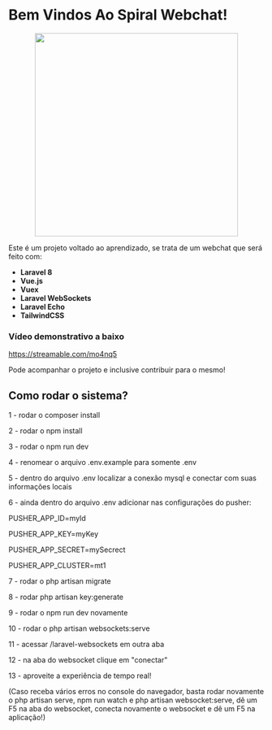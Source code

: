 # Bem Vindos Ao Spiral Webchat!


<div style="text-align:center"><img src="https://www.flaticon.com/svg/static/icons/svg/137/137099.svg" height="400px" width="400px"/></div>


Este é um projeto voltado ao aprendizado, se trata de um webchat que será feito com: 
- **Laravel 8**
- **Vue.js**
- **Vuex**
- **Laravel WebSockets**
- **Laravel Echo**
- **TailwindCSS**

### Vídeo demonstrativo a baixo

https://streamable.com/mo4nq5

Pode acompanhar o projeto e inclusive contribuir para o mesmo!

## Como rodar o sistema?

1 - rodar o composer install

2 - rodar o npm install

3 - rodar o npm run dev

4 - renomear o arquivo .env.example para somente .env

5 - dentro do arquivo .env localizar a conexão mysql e conectar com suas informações locais

6 - ainda dentro do arquivo .env adicionar nas configurações do pusher: 

PUSHER_APP_ID=myId

PUSHER_APP_KEY=myKey

PUSHER_APP_SECRET=mySecrect

PUSHER_APP_CLUSTER=mt1


7 - rodar o php artisan migrate

8 - rodar php artisan key:generate

9 - rodar o npm run dev novamente

10 - rodar o php artisan websockets:serve

11 - acessar /laravel-websockets em outra aba

12 - na aba do websocket clique em "conectar" 

13 - aproveite a experiência de tempo real!

(Caso receba vários erros no console do navegador, basta rodar novamente o php artisan serve, npm run watch e php artisan websocket:serve, dê um F5 na aba do websocket, conecta novamente o websocket e dê um F5 na aplicação!)
